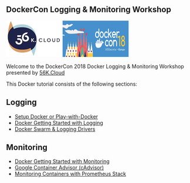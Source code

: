 ## DockerCon Logging & Monitoring Workshop

<img src="https://raw.githubusercontent.com/56kcloud/Training/master/img/56k.jpg" alt="56K.Cloud Logo" width="150" height="99"> <img src="https://raw.githubusercontent.com/56kcloud/Training/master/img/dockercon_barcelona.jpg" alt="DockerCon Barcelona 2018" width="180" height="99">

Welcome to the DockerCon 2018 Docker Logging & Monitoring Workshop presented by [56K.Cloud](https://www.56k.cloud)

This Docker tutorial consists of the following sections:

## Logging

* [Setup Docker or Play-with-Docker](./logging/setup.md)
* [Docker Getting Started with Logging](./logging/getting-started.md)
* [Docker Swarm & Logging Drivers](./logging/log-drivers.md)

## Monitoring

* [Docker Getting Started with Monitoring](./monitoring/stats.md)
* [Google Container Advisor (cAdvisor)](./monitoring/cadvisor.md)
* [Monitoring Containers with Prometheus Stack](./monitoring/monitoring-stack.md)
